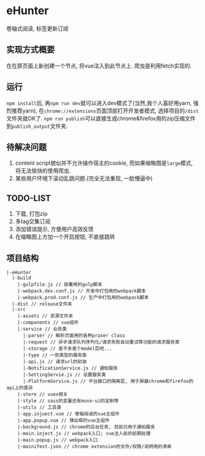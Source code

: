 # eHunter
卷轴式阅读, 标签更新订阅

## 实现方式概要
在在原页面上新创建一个节点, 将vue注入到此节点上. 爬虫是利用fetch实现的.

## 运行
`npm install`后, 再`npm run dev`就可以进入dev模式了(当然,我个人喜好用yarn, 强烈推荐yarn), 在`chrome://extensions`页面顶部打开开发者模式, 选择项目的`/dist`文件夹就OK了.
`npm run publish`可以直接生成chrome&firefox用的zip压缩文件到`publish_output`文件夹.

## 待解决问题
1. content script貌似并不允许操作宿主的cookie, 而如果缩略图是`large`模式, 将无法愉快的使用爬虫.
2. 某些用户环境下滚动乱跳问题.(完全无法重现, 一脸懵逼中)

## TODO-LIST
1. 下载, 打包zip
2. 多tag交集订阅
3. 添加错误提示, 方便用户高效反馈
4. 在缩略图上方加一个开启按钮, 不直接跳转

## 项目结构
```
|-eHunter
  |-build
    |-gulpfile.js // 部署用的gulp脚本
    |-webpack.dev.conf.js // 开发中打包用的webpack脚本
    |-webpack.prod.conf.js // 生产中打包用的webpack脚本
  |-dist // release文件夹
  |-src
    |-assets // 资源文件夹
    |-components // vue组件
    |-service // 业务类
      |-parser // 解析页面用的各种praser class
      |-request // 异步请求队列序列化/请求失败自动重试等功能的请求服务类
      |-storage // 差不多是个model层吧...
      |-type // 一些类型的服务类
      |-api.js // 请求url的封装
      |-NotificationService.js // 通知服务
      |-SettingServie.js // 设置服务类
      |-PlatformService.js // 平台接口的隔离层, 用于屏蔽chrome和firefox的api上的差异
    |-store // vuex相关
    |-style // sass的变量还有muse-ui的定制等
    |-utils // 工具类
    |-app.injuect.vue // 卷轴阅读的vue主组件
    |-app.popup.vue // 弹出框的vue主组件
    |-background.js // chrome的后台任务, 目前只用于通知服务
    |-main.inject.js // webpack入口; vue注入前的前期处理
    |-main.popup.js // webpack入口
    |-mainifest.json // chrome extension的文件/权限/说明用的清单
```